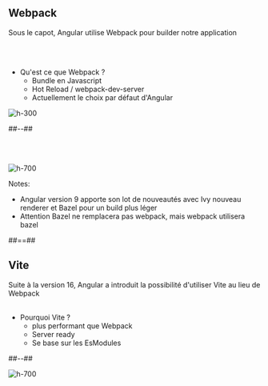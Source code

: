 <!-- .slide: class="two-column" -->

## Webpack

Sous le capot, Angular utilise Webpack pour builder notre application

<br/><br/>

- Qu'est ce que Webpack ?
  - Bundle en Javascript
  - Hot Reload / webpack-dev-server
  - Actuellement le choix par défaut d'Angular

![h-300](assets/images/school/architecture/webpack_logo.png)

##--##

<br/><br/>

![h-700](assets/images/school/architecture/build_exemple.png)

Notes:

- Angular version 9 apporte son lot de nouveautés avec Ivy nouveau renderer et Bazel pour un build plus léger
- Attention Bazel ne remplacera pas webpack, mais webpack utilisera bazel

##==##

<!-- .slide: class="two-column" -->

## Vite

Suite à la version 16, Angular a introduit la possibilité d'utiliser Vite au lieu de Webpack
<br/><br/>

- Pourquoi Vite ?
  - plus performant que Webpack
  - Server ready
  - Se base sur les EsModules

##--##

![h-700](assets/images/school/architecture/vite-logo.png)


